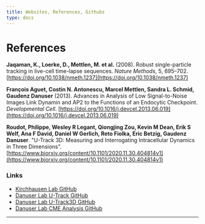 ```yaml
---
title: Websites, References, Githubs
type: docs
---
```


# References

**Jaqaman, K., Loerke, D., Mettlen, M. et al.** (2008). Robust single-particle tracking in live-cell time-lapse sequences. _Nature Methods_, 5, 695–702. [https://doi.org/10.1038/nmeth.1237](https://doi.org/10.1038/nmeth.1237)

**François Aguet, Costin N. Antonescu, Marcel Mettlen, Sandra L. Schmid, Gaudenz Danuser** (2013). Advances in Analysis of Low Signal-to-Noise Images Link Dynamin and AP2 to the Functions of an Endocytic Checkpoint. _Developmental Cell_. [https://doi.org/10.1016/j.devcel.2013.06.019](https://doi.org/10.1016/j.devcel.2013.06.019)

**Roudot, Philippe, Wesley R Legant, Qiongjing Zou, Kevin M Dean, Erik S Welf, Ana F David, Daniel W Gerlich, Reto Fiolka, Eric Betzig, Gaudenz Danuser**. "U-Track 3D: Measuring and Interrogating Intracellular Dynamics in Three Dimensions". [https://www.biorxiv.org/content/10.1101/2020.11.30.404814v1](https://www.biorxiv.org/content/10.1101/2020.11.30.404814v1)

### Links

- [Kirchhausen Lab GitHub](https://github.com/kirchhausenlab)
- [Danuser Lab U-Track GitHub](https://github.com/DanuserLab/u-track)
- [Danuser Lab U-Track3D GitHub](https://github.com/DanuserLab/u-track3D)
- [Danuser Lab CME Analysis GitHub](https://github.com/DanuserLab/cmeAnalysis)

---
